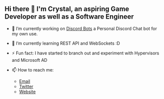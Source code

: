 ## Hi there 👋 I'm Crystal, an aspiring Game Developer as well as a Software Engineer 

<!--
**ZemaToxic/ZemaToxic** is a ✨ _special_ ✨ repository because its `README.md` (this file) appears on your GitHub profile.

Here are some ideas to get you started:

- 👯 I’m looking to collaborate on ...
- 🤔 I’m looking for help with ...
- 💬 Ask me about ...

- 😄 Pronouns: ...
- ⚡ Fun fact: ...
-->


- 🔭 I’m currently working on [Discord Bots](https://github.com/ZemaToxic/DiscordBots) a Personal Discord Chat bot for my own use.
- 🌱 I’m currently learning REST API and WebSockets :D 
- ⚡ Fun fact: I have started to branch out and experiment with Hypervisors and Microsoft AD

- 📫 How to reach me: 
  * [Email](mailto:crystal@zematoxic.com)
  * [Twitter](https://twitter.com/ZemaToxic)
  * [Website](https://www.zematoxic.com/)
